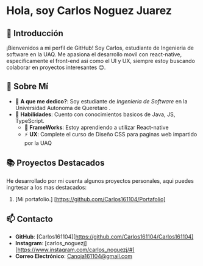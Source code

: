 # Hola, soy Carlos Noguez Juarez

## 👋 Introducción

¡Bienvenidos a mi perfil de GitHub! Soy Carlos, estudiante de Ingenieria de software en la UAQ. Me apasiona el desarrollo movil con react-native, especificamente el front-end asi como el UI y UX, siempre estoy buscando colaborar en proyectos interesantes 😊.

## 🌟 Sobre Mí

- 🌱 **A que me dedico?**: Soy estudiante de *Ingenieria de Software* en la Universidad Autonoma de Queretaro .
- 🔭 **Habilidades**: Cuento con conocimientos basicos de Java, JS, TypeScript.
    - 🤔 **FrameWorks**: Estoy aprendiendo a utilizar React-native
    - ⚡ **UX**: Complete el curso de Diseño CSS para paginas web impartido por la UAQ

## 📚 Proyectos Destacados
He desarrollado por mi cuenta algunos proyectos personales, aqui puedes ingrtesar a los mas destacados: 
1. [Mi portafolio.] [https://github.com/Carlos161104/Portafolio]


## 📫 Contacto

- **GitHub**: [Carlos161104][https://github.com/Carlos161104/Carlos161104]
- **Instagram**: [carlos_noguezj] [https://www.instagram.com/carlos_noguezj/#]
- **Correo Electrónico**: Canoja161104@gmail.com



<!--
**Carlos161104/Carlos161104** is a ✨ _special_ ✨ repository because its `README.md` (this file) appears on your GitHub profile.

Here are some ideas to get you started:

- 🔭 I’m currently working on ...
- 🌱 I’m currently learning ...
- 👯 I’m looking to collaborate on ...
- 🤔 I’m looking for help with ...
- 💬 Ask me about ...
- 📫 How to reach me: ...
- 😄 Pronouns: ...
- ⚡ Fun fact: ...
-->
